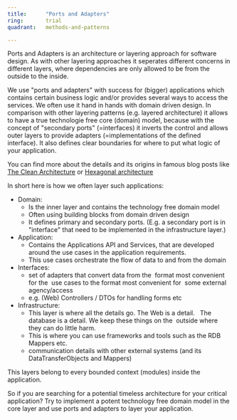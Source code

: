 ```yaml
---
title:      "Ports and Adapters"
ring:       trial
quadrant:   methods-and-patterns

---
```


Ports and Adapters is an architecture or layering approach for software design. As with other layering approaches it seperates different concerns in different layers, where dependencies are only allowed to be from the outside to the inside.

We use "ports and adapters" with success for (bigger) applications which contains certain business logic and/or provides several ways to access the services.
We often use it hand in hands with domain driven design. In comparison with other layering patterns (e.g. layered architecture) it allows to have a true technologie free core (domain) model, because with the concept of "secondary ports" (=interfaces) it inverts the control and allows outer layers to provide adapters (=implementations of the defined interface).
It also defines clear boundaries for where to put what logic of your application.

You can find more about the details and its origins in famous blog posts like [The Clean Architecture](https://8thlight.com/blog/uncle-bob/2012/08/13/the-clean-architecture.html) or [Hexagonal architecture](http://alistair.cockburn.us/Hexagonal+architecture)

In short here is how we often layer such applications:
* Domain:
    * Is the inner layer and contains the technology free domain model
    * Often using building blocks from domain driven design
    * It defines primary and secondary ports. (E.g. a secondary port is in "interface" that need to be implemented in the infrastructure layer.)
* Application:
    * Contains the Applications API and Services, that are developed around the use cases in the application requirements.
    * This use cases orchestrate the flow of data to and from the domain
* Interfaces:
    * set of adapters that convert data from the  format most convenient for the  use cases to the format most convenient for  some external agency/access
    * e.g. (Web) Controllers / DTOs for handling forms etc
* Infrastructure:
    * This layer is where all the details go. The Web is a detail.   The database is a detail.  We keep these things on the  outside where they can do little harm.
    * This is where you can use frameworks and tools such as the RDB Mappers etc.
    * communication details with other external systems (and its DataTransferObjects and Mappers)

This layers belong to every bounded context (modules) inside the application.

So if you are searching for a potential timeless architecture for your critical application? Try to implement a potent technology free domain model in the core layer and use ports and adapters to layer your application.